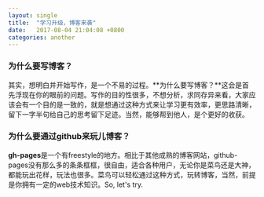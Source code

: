 ```yaml
---
layout: single
title:  "学习升级，博客来袭"
date:   2017-08-04 21:04:08 +0800
categories: another
---
```

### 为什么要写博客？
其实，想明白并开始写作，是一个不易的过程。**为什么要写博客？**这会是首先浮现在你的眼前的问题。写作的目的性很多，不想分析，求同存异来看，大家应该会有一个目的是一致的，就是想通过这种方式来让学习更有效率，更思路清晰，留下一字半句给自己的思考留下足迹。当然，能够帮到他人，是个更好的收获。
### 为什么要通过github来玩儿博客？
**gh-pages**是一个有freestyle的地方。相比于其他成熟的博客网站，github-pages没有那么多的条条框框，很自由，适合各种用户，无论你是菜鸟还是大神，都能玩出花样，玩法也很多。菜鸟可以轻松通过这种方式，玩转博客，当然，前提是你拥有一定的web技术知识。So, let's try.